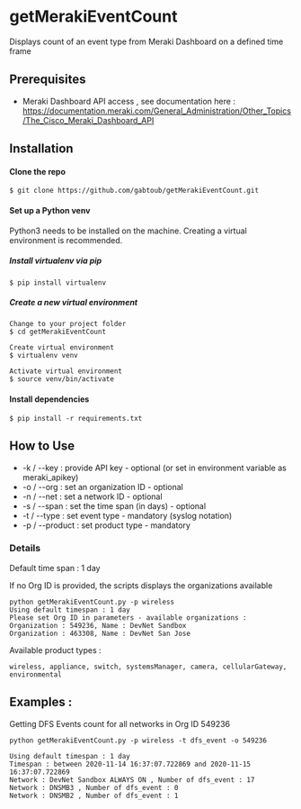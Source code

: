 # getMerakiEventCount
Displays count of an event type from Meraki Dashboard  on a defined time frame

## Prerequisites

- Meraki Dashboard API access , see documentation here : https://documentation.meraki.com/General_Administration/Other_Topics/The_Cisco_Meraki_Dashboard_API

## Installation

#### Clone the repo
```
$ git clone https://github.com/gabtoub/getMerakiEventCount.git
```

#### Set up a Python venv
Python3 needs to be installed on the machine. 
Creating a virtual environment is recommended. 

##### Install virtualenv via pip
```
$ pip install virtualenv
```

##### Create a new virtual environment
```
Change to your project folder
$ cd getMerakiEventCount

Create virtual environment
$ virtualenv venv

Activate virtual environment
$ source venv/bin/activate
```

#### Install dependencies
```
$ pip install -r requirements.txt
```

## How to Use 

- -k / --key : provide API key - optional (or set in environment variable as meraki_apikey)
- -o / --org : set an organization ID - optional
- -n / --net : set a network ID - optional
- -s / --span : set the time span (in days) - optional
- -t / --type : set event type - mandatory (syslog notation)
- -p / --product : set product type - mandatory
    
### Details

Default time span : 1 day 

If no Org ID is provided, the scripts displays the organizations available

    python getMerakiEventCount.py -p wireless
    Using default timespan : 1 day
    Please set Org ID in parameters - available organizations :
    Organization : 549236, Name : DevNet Sandbox
    Organization : 463308, Name : DevNet San Jose


Available product types  :

    wireless, appliance, switch, systemsManager, camera, cellularGateway,  environmental

## Examples : 
Getting DFS Events count for all networks in Org ID 549236

    python getMerakiEventCount.py -p wireless -t dfs_event -o 549236
    
    Using default timespan : 1 day
    Timespan : between 2020-11-14 16:37:07.722869 and 2020-11-15 16:37:07.722869
    Network : DevNet Sandbox ALWAYS ON , Number of dfs_event : 17
    Network : DNSMB3 , Number of dfs_event : 0
    Network : DNSMB2 , Number of dfs_event : 1
